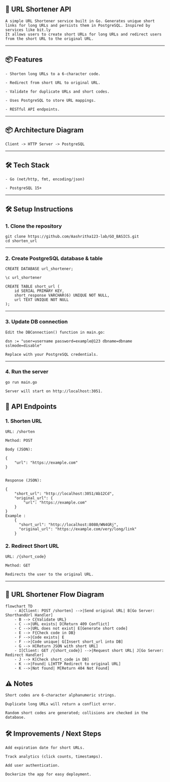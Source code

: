 ## 📝 URL Shortener API

    A simple URL Shortener service built in Go. Generates unique short links for long URLs and persists them in PostgreSQL. Inspired by services like bit.ly
    It allows users to create short URLs for long URLs and redirect users from the short URL to the original URL.

---

## 📦 Features

    - Shorten long URLs to a 6-character code.
    
    - Redirect from short URL to original URL.
    
    - Validate for duplicate URLs and short codes.
    
    - Uses PostgreSQL to store URL mappings.
    
    - RESTful API endpoints.

---

## 📦 Architecture Diagram

    Client -> HTTP Server -> PostgreSQL

---

## 🛠️ Tech Stack

    - Go (net/http, fmt, encoding/json)
    
    - PostgreSQL 15+

---

## 🛠️ Setup Instructions

### 1. Clone the repository
    git clone https://github.com/Aashritha123-lab/GO_BASICS.git
    cd shorten_url

---

### 2. Create PostgreSQL database & table
    CREATE DATABASE url_shortener;

    \c url_shortener

    CREATE TABLE short_url (
        id SERIAL PRIMARY KEY,
        short_response VARCHAR(6) UNIQUE NOT NULL,
        url TEXT UNIQUE NOT NULL
    );
---

### 3. Update DB connection

    Edit the DBConnection() function in main.go:

    dsn := "user=username password=example@123 dbname=dbname sslmode=disable"

    Replace with your PostgreSQL credentials.

---

### 4. Run the server
    
    go run main.go

    Server will start on http://localhost:3051.

## 🔗 API Endpoints

### 1. Shorten URL

    URL: /shorten

    Method: POST

    Body (JSON):

    {
        "url": "https://example.com"
    }


    Response (JSON):

    {
        "short_url": "http://localhost:3051/Ab12Cd",
        "original_url": {
            "url": "https://example.com"
        }
    }
    Example :
        {
          "short_url": "http://localhost:8080/WN4GRj",
          "original_url": "https://example.com/very/long/link"
        }

### 2. Redirect Short URL

    URL: /{short_code}

    Method: GET

    Redirects the user to the original URL.
---

## 🔄 URL Shortener Flow Diagram

    flowchart TD
        - A[Client: POST /shorten] -->|Send original URL| B[Go Server: ShorthandUrl Handler]
        - B --> C{Validate URL}
        - C -->|URL exists| D[Return 409 Conflict]
        - C -->|URL does not exist| E[Generate short code]
        - E --> F{Check code in DB}
        - F -->|Code exists| E
        - F -->|Code unique| G[Insert short_url into DB]
        - G --> H[Return JSON with short URL]
        - I[Client: GET /{short_code}] -->|Request short URL| J[Go Server: Redirect Handler]
        - J --> K[Check short_code in DB]
        - K -->|Found| L[HTTP Redirect to original URL]
        - K -->|Not found| M[Return 404 Not Found]

## ⚠️ Notes

    Short codes are 6-character alphanumeric strings.

    Duplicate long URLs will return a conflict error.

    Random short codes are generated; collisions are checked in the database.

## 🛠️ Improvements / Next Steps

    Add expiration date for short URLs.

    Track analytics (click counts, timestamps).

    Add user authentication.

    Dockerize the app for easy deployment.

